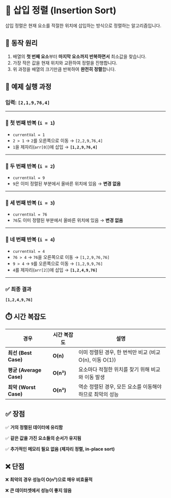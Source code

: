 # 📌 삽입 정렬 (Insertion Sort)

삽입 정렬은 현재 요소를 적절한 위치에 삽입하는 방식으로 정렬하는 알고리즘입니다.

## 🚀 동작 원리

1. 배열의 **첫 번째 요소**부터 **마지막 요소까지 반복하면서** 최소값을 찾습니다.
2. 가장 작은 값을 현재 위치와 교환하여 정렬을 진행합니다.
3. 위 과정을 배열의 크기만큼 반복하여 **완전히 정렬**합니다.

## 🎯 예제 실행 과정

### 입력: `[2,1,9,76,4]`

---

### 🔹 첫 번째 반복 (`i = 1`)

- `currentVal = 1`
- `2 > 1` → `2`를 오른쪽으로 이동 → `[2,2,9,76,4]`
- `1`을 제자리(`arr[0]`)에 삽입 → **`[1,2,9,76,4]`**

---

### 🔹 두 번째 반복 (`i = 2`)

- `currentVal = 9`
- `9`은 이미 정렬된 부분에서 올바른 위치에 있음 → **변경 없음**

---

### 🔹 세 번째 반복 (`i = 3`)

- `currentVal = 76`
- `76`도 이미 정렬된 부분에서 올바른 위치에 있음 → **변경 없음**

---

### 🔹 네 번째 반복 (`i = 4`)

- `currentVal = 4`
- `76 > 4` → `76`을 오른쪽으로 이동 → `[1,2,9,76,76]`
- `9 > 4` → `9`를 오른쪽으로 이동 → `[1,2,9,9,76]`
- `4`를 제자리(`arr[2]`)에 삽입 → **`[1,2,4,9,76]`**

---

### ✅ 최종 결과

**`[1,2,4,9,76]`**

## ⏱️ 시간 복잡도

| 경우                    | 시간 복잡도 | 설명                                                      |
| ----------------------- | ----------- | --------------------------------------------------------- |
| **최선 (Best Case)**    | **O(n)**    | 이미 정렬된 경우, 한 번씩만 비교 (비교 O(n), 이동 O(1))   |
| **평균 (Average Case)** | **O(n²)**   | 요소마다 적절한 위치를 찾기 위해 비교와 이동 발생         |
| **최악 (Worst Case)**   | **O(n²)**   | 역순 정렬된 경우, 모든 요소를 이동해야 하므로 최악의 성능 |

## ✅ 장점

✅ **거의 정렬된 데이터에 유리함**

✅ **같은 값을 가진 요소들의 순서가 유지됨**

✅ **추가적인 메모리 필요 없음 (제자리 정렬, in-place sort)**

## ❌ 단점

❌ **최악의 경우 성능이 O(n²)으로 매우 비효율적**

❌ **큰 데이터셋에서 성능이 좋지 않음**
